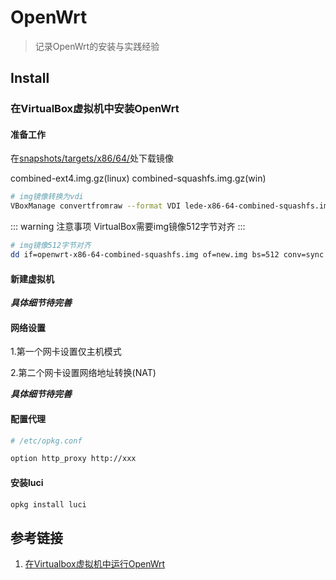 # OpenWrt

> 记录OpenWrt的安装与实践经验

## Install

### 在VirtualBox虚拟机中安装OpenWrt

#### 准备工作

在[snapshots/targets/x86/64/](https://downloads.openwrt.org/snapshots/targets/x86/64/)处下载镜像

combined-ext4.img.gz(linux)
combined-squashfs.img.gz(win)

```bash
# img镜像转换为vdi
VBoxManage convertfromraw --format VDI lede-x86-64-combined-squashfs.img lede-x86-64-combined-squashfs.vdi
```

::: warning 注意事项
VirtualBox需要img镜像512字节对齐
:::

```bash
# img镜像512字节对齐
dd if=openwrt-x86-64-combined-squashfs.img of=new.img bs=512 conv=sync
```

#### 新建虚拟机

***具体细节待完善***

#### 网络设置

1.第一个网卡设置仅主机模式

2.第二个网卡设置网络地址转换(NAT)

***具体细节待完善***

#### 配置代理

```bash
# /etc/opkg.conf

option http_proxy http://xxx
```

#### 安装luci

```bash
opkg install luci
```

## 参考链接

1. [在Virtualbox虚拟机中运行OpenWrt](https://openwrt.org/zh/docs/guide-user/virtualization/virtualbox-vm)
